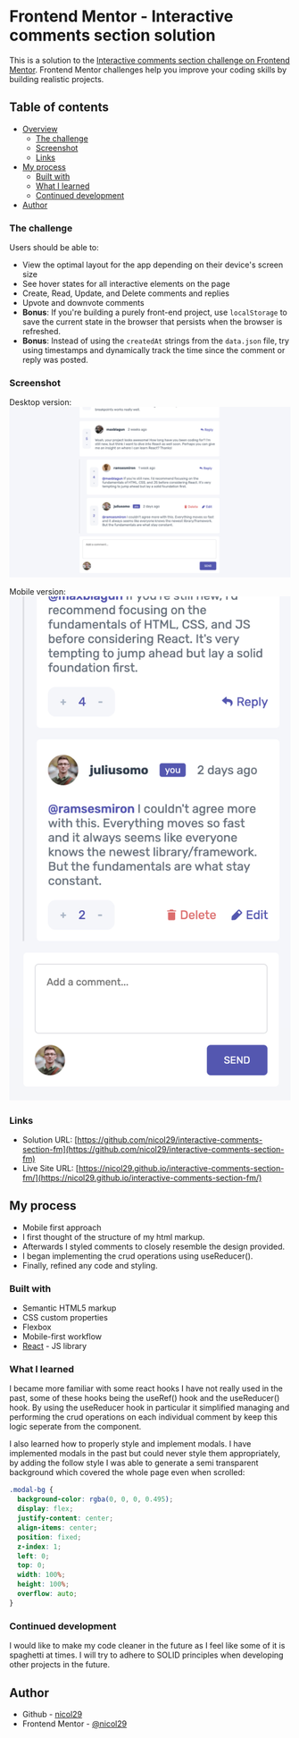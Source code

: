 # Frontend Mentor - Interactive comments section solution

This is a solution to the [Interactive comments section challenge on Frontend Mentor](https://www.frontendmentor.io/challenges/interactive-comments-section-iG1RugEG9). Frontend Mentor challenges help you improve your coding skills by building realistic projects. 

## Table of contents

- [Overview](#overview)
  - [The challenge](#the-challenge)
  - [Screenshot](#screenshot)
  - [Links](#links)
- [My process](#my-process)
  - [Built with](#built-with)
  - [What I learned](#what-i-learned)
  - [Continued development](#continued-development)
- [Author](#author)

### The challenge

Users should be able to:

- View the optimal layout for the app depending on their device's screen size
- See hover states for all interactive elements on the page
- Create, Read, Update, and Delete comments and replies
- Upvote and downvote comments
- **Bonus**: If you're building a purely front-end project, use `localStorage` to save the current state in the browser that persists when the browser is refreshed.
- **Bonus**: Instead of using the `createdAt` strings from the `data.json` file, try using timestamps and dynamically track the time since the comment or reply was posted.

### Screenshot

Desktop version:
![](./desktop.png)

Mobile version: 
![](./mobile.png)

### Links

- Solution URL: [https://github.com/nicol29/interactive-comments-section-fm](https://github.com/nicol29/interactive-comments-section-fm)
- Live Site URL: [https://nicol29.github.io/interactive-comments-section-fm/](https://nicol29.github.io/interactive-comments-section-fm/)

## My process

- Mobile first approach
- I first thought of the structure of my html markup.
- Afterwards I styled comments to closely resemble the design provided.
- I began implementing the crud operations using useReducer().
- Finally, refined any code and styling.


### Built with

- Semantic HTML5 markup
- CSS custom properties
- Flexbox
- Mobile-first workflow
- [React](https://reactjs.org/) - JS library

### What I learned

I became more familiar with some react hooks I have not really used in the past, some of these hooks being the useRef() hook and the useReducer() hook. By using the useReducer hook in particular it simplified managing and performing the crud operations on each individual comment by keep this logic seperate from the component. 

I also learned how to properly style and implement modals. I have implemented modals in the past but could never style them appropriately, by adding the follow style I was able to generate a semi transparent background which covered the whole page even when scrolled: 

```css
.modal-bg {
  background-color: rgba(0, 0, 0, 0.495);
  display: flex;
  justify-content: center;
  align-items: center;
  position: fixed;
  z-index: 1;
  left: 0;
  top: 0;
  width: 100%;
  height: 100%;
  overflow: auto;
}
```

### Continued development

I would like to make my code cleaner in the future as I feel like some of it is spaghetti at times. I will try to adhere to SOLID principles when developing other projects in the future.

## Author

- Github - [nicol29](https://github.com/nicol29)
- Frontend Mentor - [@nicol29](https://www.frontendmentor.io/profile/nicol29)
